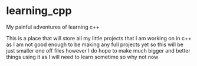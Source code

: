 # learning_cpp
My painful adventures of learning c++

This is a place that will store all my little projects that I am working on in c++ as I am
not good enough to be making any full projects yet so this will be just smaller one off files
however I do hope to make much bigger and better things using it as I will need to learn sometime 
so why not now
